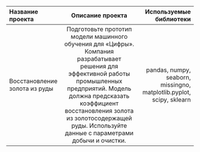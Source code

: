 | Название проекта | Описание проекта | Используемые библиотеки |
| :---         |     :---:      |          ---: |
| Восстановление золота из руды   |Подготовьте прототип модели машинного обучения для «Цифры». Компания разрабатывает решения для эффективной работы промышленных предприятий. Модель должна предсказать коэффициент восстановления золота из золотосодержащей руды. Используйте данные с параметрами добычи и очистки. | pandas, numpy, seaborn, missingno, matplotlib.pyplot, scipy, sklearn |
